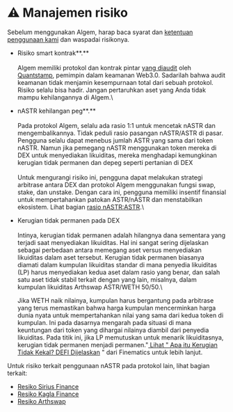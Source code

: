 # ⚠ Manajemen risiko

Sebelum menggunakan Algem, harap baca syarat dan [ketentuan penggunaan kami](https://www.algem.io/terms-of-use) dan waspadai risikonya.

* Risiko smart kontrak**.** \
  \
  Algem memiliki protokol dan kontrak pintar [yang diaudit](https://github.com/AlgemDeFi/audits/blob/main/AlgemQuantstampCertifacate.png) oleh [Quantstamp](https://quantstamp.com/), pemimpin dalam keamanan Web3.0. Sadarilah bahwa audit keamanan tidak menjamin kesempurnaan total dari sebuah protokol. Risiko selalu bisa hadir. Jangan pertaruhkan aset yang Anda tidak mampu kehilangannya di Algem.\

* nASTR kehilangan peg**.** \
  \
  Pada protokol Algem, selalu ada rasio 1:1 untuk mencetak nASTR dan mengembalikannya. Tidak peduli rasio pasangan nASTR/ASTR di pasar. Pengguna selalu dapat menebus jumlah ASTR yang sama dari token nASTR. Namun jika pemegang nASTR menggunakan token mereka di DEX untuk menyediakan likuiditas, mereka menghadapi kemungkinan kerugian tidak permanen dan depeg seperti pertanian di DEX\
  \
  Untuk mengurangi risiko ini, pengguna dapat melakukan strategi arbitrase antara DEX dan protokol Algem menggunakan fungsi swap, stake, dan unstake. Dengan cara ini, pengguna memiliki insentif finansial untuk mempertahankan patokan ASTR/nASTR dan menstabilkan ekosistem. Lihat bagian [rasio nASTR:ASTR](dnts.md#rasio-astr-nastr).\

*   Kerugian tidak permanen pada DEX\
    \
    Intinya, kerugian tidak permanen adalah hilangnya dana sementara yang terjadi saat menyediakan likuiditas. Hal ini sangat sering dijelaskan sebagai perbedaan antara memegang aset versus menyediakan likuiditas dalam aset tersebut. Kerugian tidak permanen biasanya diamati dalam kumpulan likuiditas standar di mana penyedia likuiditas (LP) harus menyediakan kedua aset dalam rasio yang benar, dan salah satu aset tidak stabil terkait dengan yang lain, misalnya, dalam kumpulan likuiditas Arthswap ASTR/WETH 50/50.\


    Jika WETH naik nilainya, kumpulan harus bergantung pada arbitrase yang terus memastikan bahwa harga kumpulan mencerminkan harga dunia nyata untuk mempertahankan nilai yang sama dari kedua token di kumpulan. Ini pada dasarnya mengarah pada situasi di mana keuntungan dari token yang dihargai nilainya diambil dari penyedia likuiditas. Pada titik ini, jika LP memutuskan untuk menarik likuiditasnya, kerugian tidak permanen menjadi permanen."[ Lihat " Apa itu Kerugian Tidak Kekal? DEFI Dijelaskan](https://finematics.com/impermanent-loss-explained/) " dari Finematics untuk lebih lanjut.

Untuk risiko terkait penggunaan nASTR pada protokol lain, lihat bagian terkait:

* [Resiko Sirius Finance](https://docs.algem.io/get-started/how-to-use-nastr-on-other-dapps/sirius-finance#be-aware-of-risks)
* [Resiko Kagla Finance](../memulai/cara-menggunakan-nastr-farming-algem/kagla-finance.md)
* [Resiko Arthswap](../memulai/cara-menggunakan-nastr-farming-algem/arthswap.md)
